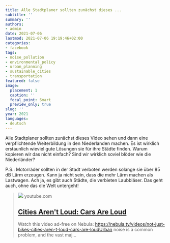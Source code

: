 ```yaml
---
title: Alle Stadtplaner sollten zunächst dieses ...
subtitle: ''
summary: ''
authors:
- admin
date: 2021-07-06
lastmod: 2021-07-06 19:19:46+02:00
categories:
- facebook
tags:
- noise_pollution
- environmental_policy
- urban_planning
- sustainable_cities
- transportation
featured: false
image:
  placement: 1
  caption: ''
  focal_point: Smart
  preview_only: true
slug: ''
year: 2021
languages:
- deutsch
---
```


Alle Stadtplaner sollten zunächst dieses Video sehen und dann eine verpflichtende Weiterbildung in den Niederlanden machen. Es ist wirklich erstaunlich wieviel  gute Lösungen sie für ihre Städte finden. Warum kopieren wir das nicht einfach? Sind wir wirklich soviel blöder wie die Niederländer? 

P.S.: Motorräder sollten in der Stadt verboten werden solange sie über 85 dB Lärm erzeugen. Kann ja nicht sein, dass die mehr Lärm machen als Lastwagen. Ach ja, es gibt auch Städte, die verbieten Laubbläser. Das geht auch, ohne das die Welt untergeht!
> [![](https://i.ytimg.com/vi/CTV-wwszGw8/maxresdefault.jpg)](https://www.youtube.com/watch?v=CTV-wwszGw8)
> youtube.com
> ## [Cities Aren't Loud: Cars Are Loud](https://www.youtube.com/watch?v=CTV-wwszGw8)
>
>Watch this video ad-free on Nebula: https://nebula.tv/videos/not-just-bikes-cities-aren-t-loud-cars-are-loudUrban noise is a common problem, and the vast maj...